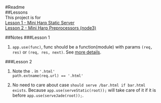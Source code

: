 #Readme  
##Lessons  
This project is for  
[Lesson 1 - Mini Harp Static Server](http://d.fork2.com/t/lesson-1-mini-harp-static-server/182)  
[Lesson 2 - Mini Harp Preprocessors (node3)](http://d.fork2.com/t/lesson-2-mini-harp-preprocessors-node3/190)  

##Notes
###Lesson 1
1. `app.use(func)`, func should be a function(module) with params `(req, res)` or `(req, res, next)`. See [more details](http://code.tutsplus.com/tutorials/meet-the-connect-framework--net-31220).

###Lesson 2
1. Note the `.` in `'.html'`  
    `path.extname(req.url) == '.html'`  

2. No need to care about case `should serve /bar.html if bar.html exists`. Because `app.use(serveStatic(root));` will take care of it if it is before   `app.use(serveJade(root));`.  

